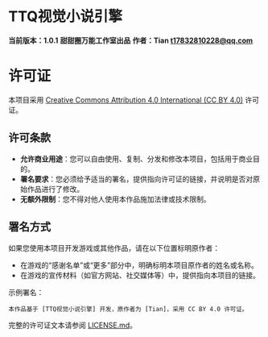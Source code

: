 # TTQ视觉小说引擎
**当前版本：1.0.1**
**甜甜圈万能工作室出品**
**作者：Tian <t17832810228@qq.com>**


# 许可证

本项目采用 [Creative Commons Attribution 4.0 International (CC BY 4.0)](https://creativecommons.org/licenses/by/4.0/) 许可证。

## 许可条款

- **允许商业用途**：您可以自由使用、复制、分发和修改本项目，包括用于商业目的。
- **署名要求**：您必须给予适当的署名，提供指向许可证的链接，并说明是否对原始作品进行了修改。
- **无额外限制**：您不得对他人使用本作品施加法律或技术限制。

## 署名方式

如果您使用本项目开发游戏或其他作品，请在以下位置标明原作者：

- 在游戏的“感谢名单”或“更多”部分中，明确标明本项目原作者的姓名或名称。
- 在游戏的宣传材料（如官方网站、社交媒体等）中，提供指向本项目的链接。

示例署名：
```
本作品基于 [TTQ视觉小说引擎] 开发，原作者为 [Tian]，采用 CC BY 4.0 许可证。
```

完整的许可证文本请参阅 [LICENSE.md](LICENSE.md)。